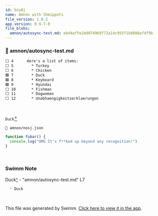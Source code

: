 ```yaml
---
id: bzu8j
name: Amnon with Shmippets
file_version: 1.0.2
app_version: 0.9.7-0
file_blobs:
  amnon/autosync-test.md: ebd4affe2dd074969772a14c955f1b8808af4f9b
---
```




<!-- NOTE-swimm-snippet: the lines below link your snippet to Swimm -->
### 📄 amnon/autosync-test.md
```markdown
⬜ 4      Here's a list of items:
⬜ 5        * Turkey
⬜ 6        * Chicken
🟩 7        * Duck
🟩 8        * Keyboard
🟩 9        * Hyundai
⬜ 10       * Fishman
⬜ 11       * Dogwoman
⬜ 12       * Unabhaengigkeitserklaerungen
```

<br/>

`Duck`[<sup id="H0UBU">↓</sup>](#f-H0UBU)

`📄 amnon/nosj.json`

```javascript
function fubar() {
  console.log("OMG It's f**ked up beyond any recognition!")
}
```

<br/>

<!-- THIS IS AN AUTOGENERATED SECTION. DO NOT EDIT THIS SECTION DIRECTLY -->
### Swimm Note

<span id="f-H0UBU">Duck</span>[^](#H0UBU) - "amnon/autosync-test.md" L7
```markdown
  * Duck
```

<br/>

This file was generated by Swimm. [Click here to view it in the app](https://swimm-web-app.web.app/repos/Z2l0aHViJTNBJTNBdGVzdC1naXRodWItYXBwJTNBJTNBc3dpbW1pbw==/docs/bzu8j).